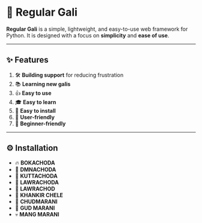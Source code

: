 # 🤬 **Regular Gali**  

**Regular Gali** is a simple, lightweight, and easy-to-use web framework for Python. It is designed with a focus on **simplicity** and **ease of use**.  

---

## ✨ Features  

1. 🛠️ **Building support** for reducing frustration  
2. 📚 **Learning new galis**  
3. 👍 **Easy to use**  
4. 🎓 **Easy to learn**  
5. 🧩 **Easy to install**  
6. 🤝 **User-friendly**  
7. 🚀 **Beginner-friendly**  

---

## ⚙️ **Installation**  

- 🔥 **BOKACHODA**  
- 🤬 **DMNACHODA**  
- 🐶 **KUTTACHODA**  
- 🍆 **LAWRACHODA**  
- 🍆 **LAWRACHOD**  
- 👹 **KHANKIR CHELE**  
- 🖕 **CHUDMARANI**  
- 🍑 **GUD MARANI**  
- 💀 **MANG MARANI**  
